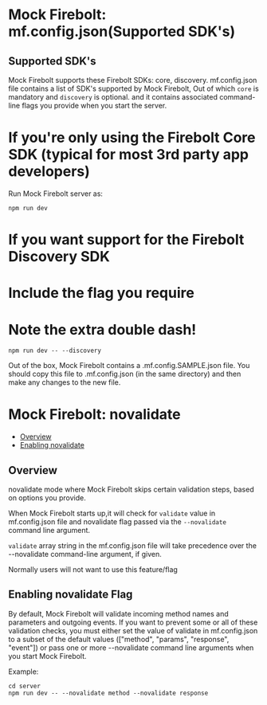 Mock Firebolt: mf.config.json(Supported SDK's) 
=======================
## Supported SDK's

Mock Firebolt supports these Firebolt SDKs: core, discovery.
mf.config.json file contains a list of SDK's supported by Mock Firebolt, Out of which `core` is mandatory and `discovery` is optional.
and it contains associated command-line flags you provide when you start the server.
# If you're only using the Firebolt Core SDK (typical for most 3rd party app developers)
Run Mock Firebolt server as:
```
npm run dev
```

# If you want support for the Firebolt Discovery SDK
# Include the flag you require
# Note the extra double dash!
```
npm run dev -- --discovery
```

Out of the box, Mock Firebolt contains a .mf.config.SAMPLE.json file. You should copy this file to .mf.config.json (in the same directory) and then make any changes to the new file.


Mock Firebolt: novalidate 
=======================

- [Overview](#overview)
- [Enabling novalidate](#enabling-novalidate)

## Overview

novalidate mode where Mock Firebolt skips certain validation steps, based on options you provide.

When Mock Firebolt starts up,it will check for `validate` value in mf.config.json file and novalidate flag passed via the `--novalidate` command line argument.

`validate` array string in the mf.config.json file will take precedence over the --novalidate command-line argument, if given.

Normally users will not want to use this feature/flag

## Enabling novalidate Flag

By default, Mock Firebolt will validate incoming method names and parameters and outgoing events. If you want to prevent some or all of these validation checks, you must either set the value of validate in mf.config.json to a subset of the default values (["method", "params", "response", "event"]) or pass one or more --novalidate command line arguments when you start Mock Firebolt.

Example:
```
cd server
npm run dev -- --novalidate method --novalidate response
```
